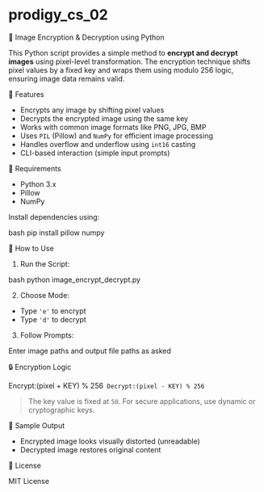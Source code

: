 # prodigy_cs_02
🔐 Image Encryption & Decryption using Python

This Python script provides a simple method to **encrypt and decrypt images** using pixel-level transformation. 
The encryption technique shifts pixel values by a fixed key and wraps them using modulo 256 logic, ensuring image data remains valid.

📌 Features

* Encrypts any image by shifting pixel values
* Decrypts the encrypted image using the same key
* Works with common image formats like PNG, JPG, BMP
* Uses `PIL` (Pillow) and `NumPy` for efficient image processing
* Handles overflow and underflow using `int16` casting
* CLI-based interaction (simple input prompts)

🔧 Requirements

* Python 3.x
* Pillow
* NumPy

Install dependencies using:

bash
pip install pillow numpy


🚀 How to Use

1. Run the Script:

bash
python image_encrypt_decrypt.py


2. Choose Mode:

* Type `'e'` to encrypt
* Type `'d'` to decrypt

3. Follow Prompts:

Enter image paths and output file paths as asked

🔒 Encryption Logic

Encrypt:(pixel + KEY) % 256`
Decrypt:(pixel - KEY) % 256`

> The key value is fixed at `50`. For secure applications, use dynamic or cryptographic keys.

📁 Sample Output

* Encrypted image looks visually distorted (unreadable)
* Decrypted image restores original content


 📌 License

MIT License
